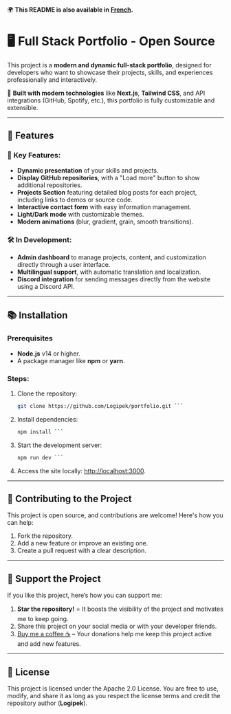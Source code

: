🌍 **This README is also available in [French](./README.fr.md).**

# 🖥️ Full Stack Portfolio - Open Source  

This project is a **modern and dynamic full-stack portfolio**, designed for developers who want to showcase their projects, skills, and experiences professionally and interactively.

🎨 **Built with modern technologies** like **Next.js**, **Tailwind CSS**, and API integrations (GitHub, Spotify, etc.), this portfolio is fully customizable and extensible.

---

## 🚀 Features

### 🎯 Key Features:
- **Dynamic presentation** of your skills and projects.
- **Display GitHub repositories**, with a "Load more" button to show additional repositories.
- **Projects Section** featuring detailed blog posts for each project, including links to demos or source code.
- **Interactive contact form** with easy information management.
- **Light/Dark mode** with customizable themes.
- **Modern animations** (blur, gradient, grain, smooth transitions).

### 🛠️ In Development:
- **Admin dashboard** to manage projects, content, and customization directly through a user interface.
- **Multilingual support**, with automatic translation and localization.
- **Discord integration** for sending messages directly from the website using a Discord API.

---

## 📚 Installation

### Prerequisites
- **Node.js** v14 or higher.
- A package manager like **npm** or **yarn**.

### Steps:
1. Clone the repository:  
   ```bash
   git clone https://github.com/Logipek/portfolio.git ```
2. Install dependencies:  
   ```bash
   npm install ```
3. Start the development server:
   ```bash
   npm run dev ```
4. Access the site locally: [http://localhost:3000](http://localhost:3000).

---

## 🤝 Contributing to the Project

This project is open source, and contributions are welcome! Here's how you can help:

1. Fork the repository.
2. Add a new feature or improve an existing one.
3. Create a pull request with a clear description.

---

## 💖 Support the Project

If you like this project, here’s how you can support me:

1. **Star the repository!** ⭐ It boosts the visibility of the project and motivates me to keep going.
2. Share this project on your social media or with your developer friends.
3. [Buy me a coffee ☕](https://buymeacoffee.com/hugo.damion) – Your donations help me keep this project active and add new features.

---

## 📜 License 

This project is licensed under the Apache 2.0 License. You are free to use, modify, and share it as long as you respect the license terms and credit the repository author (**Logipek**).
